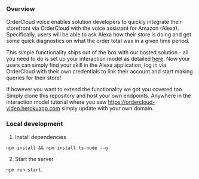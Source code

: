 ### Overview
OrderCloud voice enables solution developers to quickly integrate their storefront via OrderCloud with the voice assistant for Amazon (Alexa). Specifically, users will be able to ask Alexa how their store is doing and get some quick diagnostics on what the order total was in a given time period.

This simple functionality ships out of the box with our hosted solution - all you need to do is set up your interaction model as detailed [here](https://ordercloud-voice.herokuapp.com/). Now your users can simply find your skill in the Alexa application, log in via OrderCloud with their own credentials to link their account and start making queries for their store!

If however you want to extend the functionality we got you covered too. Simply clone this repository and host your own endpoints. Anywhere in the interaction model tutorial where you saw https://ordercloud-video.herokuapp.com simply update with your own domain. 

### Local development

1. Install dependencies

```shell
npm install && npm install ts-node --g
```

2. Start the server
```shell
npm run start
```